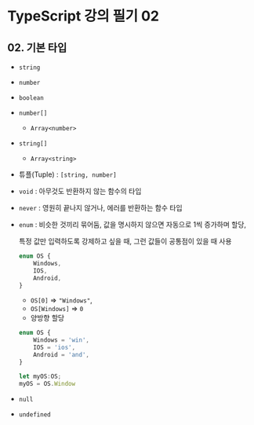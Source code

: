 # TypeScript 강의 필기 02

## 02. 기본 타입

- `string`

- `number`

- `boolean`

- `number[]`

  - `Array<number>`

- `string[]`

  - `Array<string>`

- 튜플(Tuple) : `[string, number]`

- `void` : 아무것도 반환하지 않는 함수의 타입

- `never` : 영원히 끝나지 않거나, 에러를 반환하는 함수 타입

- `enum` : 비슷한 것끼리 묶어둠, 값을 명시하지 않으면 자동으로 1씩 증가하며 할당,

  특정 값만 입력하도록 강제하고 싶을 때, 그런 값들이 공통점이 있을 때 사용

  ```typescript
  enum OS {
      Windows,
      IOS,
      Android,
  }
  
  ```

  - `OS[0]` => `"Windows"`,
  - `OS[Windows]` => `0`
  - 양방향 할당

  ```typescript
  enum OS {
      Windows = 'win',
      IOS = 'ios',
      Android = 'and',
  }
  
  let myOS:OS;
  myOS = OS.Window
  ```

- `null`
- `undefined`